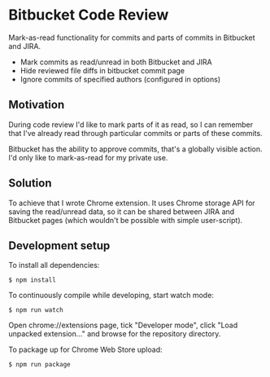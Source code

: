 # Bitbucket Code Review

Mark-as-read functionality for commits and parts of commits
in Bitbucket and JIRA.

- Mark commits as read/unread in both Bitbucket and JIRA
- Hide reviewed file diffs in bitbucket commit page
- Ignore commits of specified authors (configured in options)

## Motivation

During code review I'd like to mark parts of it as read,
so I can remember that I've already read through particular
commits or parts of these commits.

Bitbucket has the ability to approve commits, that's a globally visible action.
I'd only like to mark-as-read for my private use.

## Solution

To achieve that I wrote Chrome extension.  It uses Chrome storage API
for saving the read/unread data, so it can be shared between JIRA and
Bitbucket pages (which wouldn't be possible with simple user-script).

## Development setup

To install all dependencies:

    $ npm install

To continuously compile while developing, start watch mode:

    $ npm run watch

Open chrome://extensions page, tick "Developer mode",
click "Load unpacked extension..." and browse for the repository directory.

To package up for Chrome Web Store upload:

    $ npm run package
